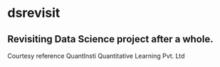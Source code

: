 # dsrevisit
## Revisiting Data Science project after a whole.
Courtesy reference QuantInsti Quantitative Learning Pvt. Ltd
